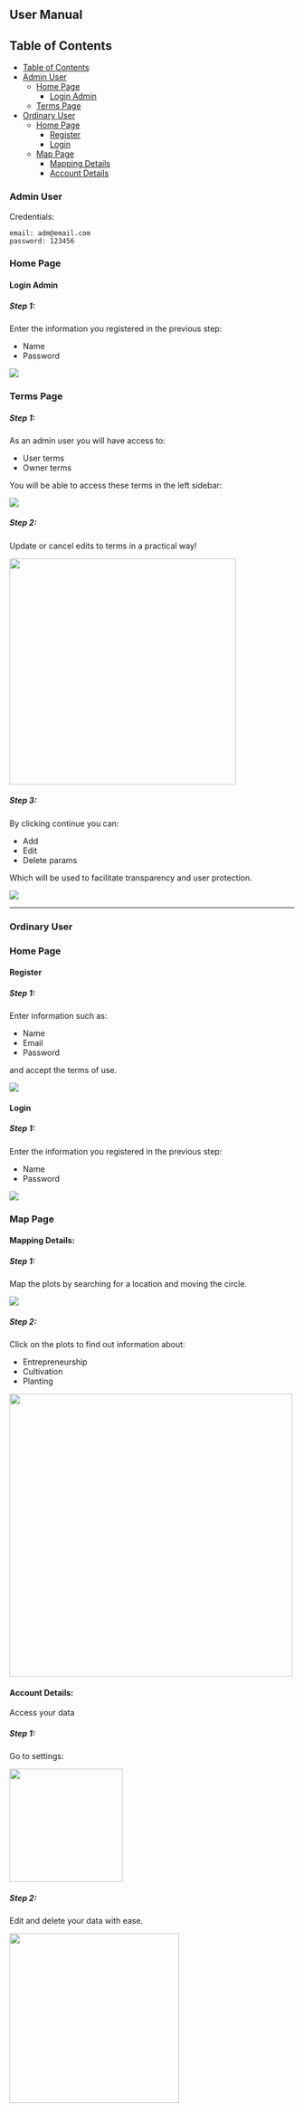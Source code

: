 ## User Manual

## Table of Contents

- [Table of Contents](#table-of-contents)
- [Admin User](#admin-user)
  - [Home Page](#home-page)
    - [Login Admin](#login-admin)
  - [Terms Page](#terms-page)
- [Ordinary User](#ordinary-user)
  - [Home Page](#home-page)
    - [Register](#register)
    - [Login](#login)
  - [Map Page](#map-page)
    - [Mapping Details](#mapping-details)
    - [Account Details](#account-details)

### Admin User

Credentials:

```
email: adm@email.com
password: 123456
```

### Home Page

#### Login Admin

##### Step 1:

Enter the information you registered in the previous step:

- Name
- Password

<img src="https://github.com/DolphinDatabase/POP/assets/74321890/d31000b7-119a-41a2-a9cc-0823ab1d4d00" />

### Terms Page

##### Step 1:

As an admin user you will have access to:

- User terms
- Owner terms

You will be able to access these terms in the left sidebar:

<img src="https://github.com/DolphinDatabase/POP/assets/74321890/8c100d8a-783c-493b-aba1-29c3a7110624" />

##### Step 2:

Update or cancel edits to terms in a practical way!

<img src="https://github.com/DolphinDatabase/POP/assets/74321890/2e30de19-1eae-4eae-9d77-35ce20c58788" width=400px/>

##### Step 3:

By clicking continue you can:

- Add
- Edit
- Delete params

Which will be used to facilitate transparency and user protection.

<img src="https://github.com/DolphinDatabase/POP/assets/74321890/d0ac5ea9-ee8e-4590-b994-9a38b2d79744" />

---

### Ordinary User

### Home Page

#### Register

##### Step 1:

Enter information such as:

- Name
- Email
- Password

and accept the terms of use.

<img src="https://github.com/DolphinDatabase/POP/assets/74321890/77dd9def-5e9a-45ef-b3e3-756f068a8ae2" />

#### Login

##### Step 1:

Enter the information you registered in the previous step:

- Name
- Password

<img src="https://github.com/DolphinDatabase/POP/assets/74321890/d31000b7-119a-41a2-a9cc-0823ab1d4d00" />

### Map Page

#### Mapping Details:

##### Step 1:

Map the plots by searching for a location and moving the circle.

<img src="https://github.com/DolphinDatabase/POP/assets/74321890/e811474d-030b-4d19-b11b-0a8448ce2b54" />

##### Step 2:

Click on the plots to find out information about:

- Entrepreneurship
- Cultivation
- Planting

<img src="https://github.com/DolphinDatabase/POP/assets/74321890/61f453c3-2785-44ef-b602-aab129545604" width=500px/>

#### Account Details:

Access your data

##### Step 1:

Go to settings:

<img src="https://github.com/DolphinDatabase/POP/assets/74321890/d65db2be-a102-402f-a3e3-3427753f21bc" width=200px/>

##### Step 2:

Edit and delete your data with ease.

<img src="https://github.com/DolphinDatabase/POP/assets/74321890/963c364d-c3a3-4b92-8365-433c20d3d495" width=300px/>
